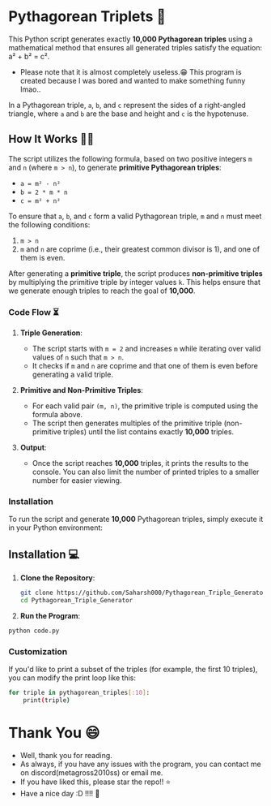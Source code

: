 # Pythagorean Triplets 🔺
This Python script generates exactly **10,000 Pythagorean triples** using a mathematical method that ensures all generated triples satisfy the equation: a² + b² = c².
 - Please note that it is almost completely useless.😁 This program is created because I was bored and wanted to make something funny lmao..


In a Pythagorean triple, `a`, `b`, and `c` represent the sides of a right-angled triangle, where `a` and `b` are the base and height and `c` is the hypotenuse. 

## How It Works 👷‍♂️

The script utilizes the following formula, based on two positive integers `m` and `n` (where `m > n`), to generate **primitive Pythagorean triples**:

- `a = m² - n²`
- `b = 2 * m * n`
- `c = m² + n²`

To ensure that `a`, `b`, and `c` form a valid Pythagorean triple, `m` and `n` must meet the following conditions:
1. `m > n`
2. `m` and `n` are coprime (i.e., their greatest common divisor is 1), and one of them is even.

After generating a **primitive triple**, the script produces **non-primitive triples** by multiplying the primitive triple by integer values `k`. This helps ensure that we generate enough triples to reach the goal of **10,000**.

### Code Flow ⏳

1. **Triple Generation**:
   - The script starts with `m = 2` and increases `m` while iterating over valid values of `n` such that `m > n`.
   - It checks if `m` and `n` are coprime and that one of them is even before generating a valid triple.
   
2. **Primitive and Non-Primitive Triples**:
   - For each valid pair `(m, n)`, the primitive triple is computed using the formula above.
   - The script then generates multiples of the primitive triple (non-primitive triples) until the list contains exactly **10,000** triples.

3. **Output**:
   - Once the script reaches **10,000** triples, it prints the results to the console. You can also limit the number of printed triples to a smaller number for easier viewing.

### Installation
To run the script and generate **10,000** Pythagorean triples, simply execute it in your Python environment:

## Installation 💻

1. **Clone the Repository**:
   ```bash
   git clone https://github.com/Saharsh000/Pythagorean_Triple_Generator.git
   cd Pythagorean_Triple_Generator
   ```

2. **Run the Program**:   
```bash
python code.py
```

### Customization
If you'd like to print a subset of the triples (for example, the first 10 triples), you can modify the print loop like this:
```bash
for triple in pythagorean_triples[:10]:
    print(triple)
```

# Thank You 😄
- Well, thank you for reading.
- As always, if you have any issues with the program, you can contact me on discord(metagross2010ss) or email me.
- If you have liked this, please star the repo!! ⭐
- Have a nice day :D !!!! 👋





